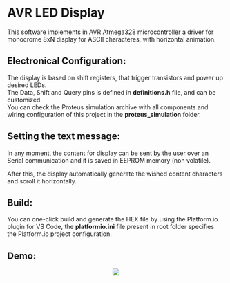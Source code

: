 # AVR LED Display

This software implements in AVR Atmega328 microcontroller a driver for monocrome 8xN display for ASCII characteres, with horizontal animation.


## Electronical Configuration:
The display is based on shift registers, that trigger transistors and power up desired LEDs.<br> 
The Data, Shift and Query pins is defined in **definitions.h** file, and can be customized.<br>
You can check the Proteus simulation archive with all components and wiring configuration of this project in the **proteus_simulation** folder.

## Setting the text message:
In any moment, the content for display can be sent by the user over an Serial communication and it is saved in EEPROM memory (non volatile).

After this, the display automatically generate the wished content characters and scroll it horizontally.

## Build:
You can one-click build and generate the HEX file by using the Platform.io plugin for VS Code, the **platformio.ini** file present in root folder specifies the Platform.io project configuration.

## Demo:
<p align='center'><image src='assets/demo.gif'/></p>


